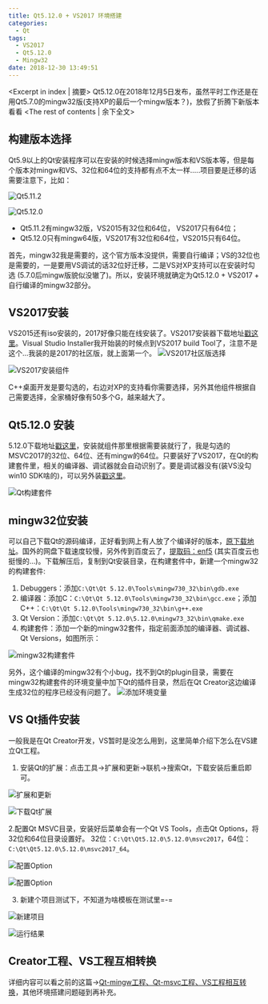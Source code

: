 ```yaml
---
title: Qt5.12.0 + VS2017 环境搭建
categories:
  - Qt
tags:
  - VS2017
  - Qt5.12.0
  - Mingw32
date: 2018-12-30 13:49:51
---
```


<Excerpt in index | 摘要> 
Qt5.12.0在2018年12月5日发布，虽然平时工作还是在用Qt5.7.0的mingw32版(支持XP的最后一个mingw版本？)，放假了折腾下新版本看看 <!-- more -->
<The rest of contents | 余下全文>

## 构建版本选择
Qt5.9以上的Qt安装程序可以在安装的时候选择mingw版本和VS版本等，但是每个版本对mingw和VS、32位和64位的支持都有点不太一样.....项目要是迁移的话需要注意下，比如：

![Qt5.11.2](https://upload-images.jianshu.io/upload_images/2756183-aaae639a4c386d01.png?imageMogr2/auto-orient/strip%7CimageView2/2/w/1240)

![Qt5.12.0](https://upload-images.jianshu.io/upload_images/2756183-3830d98d92e1e861.png?imageMogr2/auto-orient/strip%7CimageView2/2/w/1240)

* Qt5.11.2有mingw32版，VS2015有32位和64位， VS2017只有64位；
* Qt5.12.0只有mingw64版，VS2017有32位和64位，VS2015只有64位。

首先，mingw32我是需要的，这个官方版本没提供，需要自行编译；VS的32位也是需要的，一是要用VS调试的话32位好迁移，二是VS对XP支持可以在安装时勾选 (5.7.0后mingw版貌似没辙了)。所以，安装环境就确定为Qt5.12.0 + VS2017 + 自行编译的mingw32部分。

## VS2017安装
VS2015还有iso安装的，2017好像只能在线安装了。VS2017安装器下载地址[戳这里](https://visualstudio.microsoft.com/zh-hans/downloads/)。Visual Studio Installer我开始装的时候点到VS2017 build Tool了，注意不是这个...我装的是2017的社区版，就上面第一个。
![VS2017社区版选择](https://upload-images.jianshu.io/upload_images/2756183-f31f9510dd2aee1f.png?imageMogr2/auto-orient/strip%7CimageView2/2/w/1240)

![VS2017安装组件](https://upload-images.jianshu.io/upload_images/2756183-ebe876e860f93fe1.png?imageMogr2/auto-orient/strip%7CimageView2/2/w/1240)

C++桌面开发是要勾选的，右边对XP的支持看你需要选择，另外其他组件根据自己需要选择，全家桶好像有50多个G，越来越大了。

## Qt5.12.0 安装
5.12.0下载地址[戳这里](https://download.qt.io/archive/qt/5.12/5.12.0/)，安装就组件那里根据需要装就行了，我是勾选的MSVC2017的32位、64位、还有mingw的64位。只要装好了VS2017，在Qt的构建套件里，相关的编译器、调试器就会自动识别了。要是调试器没有(装VS没勾win10 SDK啥的)，可以另外装[戳这里](https://docs.microsoft.com/zh-cn/windows-hardware/drivers/debugger/debugger-download-tools)。

![Qt构建套件](https://upload-images.jianshu.io/upload_images/2756183-0a41d6ae339d8505.png?imageMogr2/auto-orient/strip%7CimageView2/2/w/1240)

## mingw32位安装
可以自己下载Qt的源码编译，正好看到网上有人放了个编译好的版本，[原下载地址](https://yadi.sk/d/oaPalrciE_lUJQ)。国外的网盘下载速度较慢，另外传到百度云了，[提取码：enf5](https://pan.baidu.com/s/18qURVWIL5gDEKyM1nqGbug) (其实百度云也挺慢的...)。下载解压后，复制到Qt安装目录，在构建套件中，新建一个mingw32的构建套件:

1. Debuggers：添加`C:\Qt\Qt 5.12.0\Tools\mingw730_32\bin\gdb.exe`
2. 编译器：添加C：`C:\Qt\Qt 5.12.0\Tools\mingw730_32\bin\gcc.exe`；添加C++：`C:\Qt\Qt 5.12.0\Tools\mingw730_32\bin\g++.exe`
3. Qt Version：添加`C:\Qt\Qt 5.12.0\5.12.0\mingw73_32\bin\qmake.exe`
4. 构建套件：添加一个新的mingw32套件，指定前面添加的编译器、调试器、Qt Versions，如图所示：

![mingw32构建套件](https://upload-images.jianshu.io/upload_images/2756183-d3a7dfd3624270c0.png?imageMogr2/auto-orient/strip%7CimageView2/2/w/1240)

另外，这个编译的mingw32有个小bug，找不到Qt的plugin目录，需要在mingw32构建套件的环境变量中加下Qt的插件目录，然后在Qt Creator这边编译生成32位的程序已经没有问题了。
![添加环境变量](https://upload-images.jianshu.io/upload_images/2756183-9357e69b583d468d.png?imageMogr2/auto-orient/strip%7CimageView2/2/w/1240)

## VS Qt插件安装
一般我是在Qt Creator开发，VS暂时是没怎么用到，这里简单介绍下怎么在VS建立Qt工程。
1. 安装Qt的扩展：点击工具->扩展和更新->联机->搜索Qt，下载安装后重启即可。

![扩展和更新](https://upload-images.jianshu.io/upload_images/2756183-a5365cbb1b8f4784.png?imageMogr2/auto-orient/strip%7CimageView2/2/w/1240)

![下载Qt扩展](https://upload-images.jianshu.io/upload_images/2756183-6e0061f5c2aab8ab.png?imageMogr2/auto-orient/strip%7CimageView2/2/w/1240)

2.配置Qt MSVC目录，安装好后菜单会有一个Qt VS Tools，点击Qt Options，将32位和64位目录设置好。
32位：`C:\Qt\Qt5.12.0\5.12.0\msvc2017`，64位：`C:\Qt\Qt5.12.0\5.12.0\msvc2017_64`。

![配置Option](https://upload-images.jianshu.io/upload_images/2756183-320152ceb57b6826.png?imageMogr2/auto-orient/strip%7CimageView2/2/w/1240)

![配置Option](https://upload-images.jianshu.io/upload_images/2756183-55f29e663783dacb.png?imageMogr2/auto-orient/strip%7CimageView2/2/w/1240)

3. 新建个项目测试下，不知道为啥模板在测试里=-=

![新建项目](https://upload-images.jianshu.io/upload_images/2756183-b79f26c25542d822.png?imageMogr2/auto-orient/strip%7CimageView2/2/w/1240)

![运行结果](https://upload-images.jianshu.io/upload_images/2756183-55a8a646fbfcbd2e.png?imageMogr2/auto-orient/strip%7CimageView2/2/w/1240)

## Creator工程、VS工程互相转换
详细内容可以看之前的这篇->[Qt-mingw工程、Qt-msvc工程、VS工程相互转换](https://www.jianshu.com/p/d57108ddd9de)，其他环境搭建问题碰到再补充。

